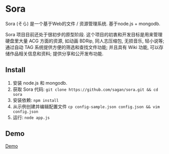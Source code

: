 Sora
===

Sora (そら) 是一个基于Web的文件 / 资源管理系统. 基于node.js + mongodb.

Sora 项目目前还处于很初步的原型阶段. 这个项目的初衷和开发目标是用来管理硬盘里大量 ACG 方面的资源, 如动画 BDRip, 同人志压缩包, 无损音乐, 轻小说等; 通过自动 TAG 系统提供方便的筛选和查找文件功能; 
并且具有 Wiki 功能, 可以存储作品相关信息和资料; 提供分享和公开发布功能.


Install
------

1. 安装 node.js 和 mongodb.
2. 获取 Sora 代码: ```git clone https://github.com/sagan/sora.git && cd sora```
3. 安装依赖: ```npm install```
4. 从示例创建并编辑配置文件 ```cp config-sample.json config.json && vim config.json```
5. 运行:  ```node app.js```


Demo
------

[Demo](https://sakura-paris.org/)



